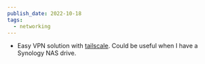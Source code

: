 ```yaml
---
publish_date: 2022-10-18
tags:
  - networking
---
```


- Easy VPN solution with [tailscale](https://tailscale.com/). Could be useful when I have a Synology NAS drive.
